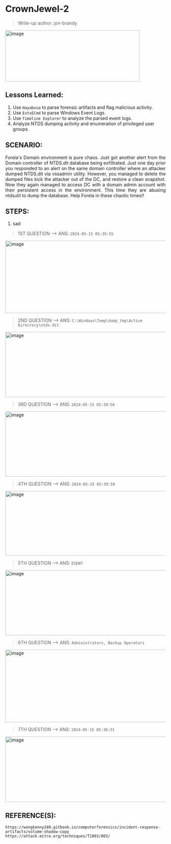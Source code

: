 # CrownJewel-2
> Write-up author: jon-brandy

<img width="422" height="161" alt="image" src="https://github.com/user-attachments/assets/7d0ae2fd-3aae-43fd-a00a-992b794b347b" />


## Lessons Learned:
1. Use `Hayabusa` to parse forensic artifacts and flag malicious activity.
2. Use `EvtxECmd` to parse Windows Event Logs.
3. Use `Timeline Explorer` to analyze the parsed event logs.
4. Analyze NTDS dumping activity and enumeration of privileged user groups.

## SCENARIO:
<p align="justify">Forela's Domain environment is pure chaos. Just got another alert from the Domain controller of NTDS.dit database being exfiltrated. Just one day prior you responded to an alert on the same domain controller where an attacker dumped NTDS.dit via vssadmin utility. However, you managed to delete the dumped files kick the attacker out of the DC, and restore a clean snapshot. Now they again managed to access DC with a domain admin account with their persistent access in the environment. This time they are abusing ntdsutil to dump the database. Help Forela in these chaotic times!!</p>

## STEPS:
1. sad

> 1ST QUESTION --> ANS: `2024-05-15 05:39:55`

<img width="1281" height="227" alt="image" src="https://github.com/user-attachments/assets/fa66567b-cabd-48e5-a59a-8eb700374c3e" />


> 2ND QUESTION --> ANS: `C:\Windows\Temp\dump_tmp\Active Directory\ntds.dit`

<img width="1282" height="204" alt="image" src="https://github.com/user-attachments/assets/0fc34789-6565-4abb-9474-ba9f0f4611bd" />


> 3RD QUESTION --> ANS: `2024-05-15 05:39:56`

<img width="1279" height="204" alt="image" src="https://github.com/user-attachments/assets/0827239d-73e8-469c-ae5d-ecf1442af855" />


> 4TH QUESTION --> ANS: `2024-05-15 05:39:58`

<img width="1285" height="203" alt="image" src="https://github.com/user-attachments/assets/353eb3b5-ab50-441e-8e0b-179d4bc51701" />


> 5TH QUESTION --> ANS: `ESENT`

<img width="1281" height="204" alt="image" src="https://github.com/user-attachments/assets/c7bea1a2-4a7e-4177-8313-3a88a2158106" />


> 6TH QUESTION --> ANS: `Administrators, Backup Operators`

<img width="1280" height="227" alt="image" src="https://github.com/user-attachments/assets/7e39dc84-9c14-4d04-8bd5-a958e0bafd29" />


> 7TH QUESTION --> ANS: `2024-05-15 05:36:31`

<img width="1284" height="205" alt="image" src="https://github.com/user-attachments/assets/32e4163a-b576-40c3-bc35-726f947716c2" />


## REFERENCE(S):
```
https://wongkenny240.gitbook.io/computerforensics/incident-response-artifacts/volume-shadow-copy
https://attack.mitre.org/techniques/T1003/003/
```
